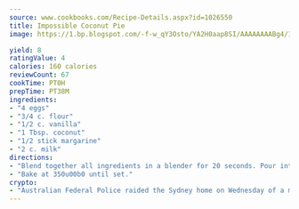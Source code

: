 ```yaml
---
source: www.cookbooks.com/Recipe-Details.aspx?id=1026550
title: Impossible Coconut Pie
image: https://1.bp.blogspot.com/-f-w_qY3Osto/YA2H0aap8SI/AAAAAAAABg4/17myAO5s9b8JksYvWDXpYkaDlcY0g6k_gCLcBGAsYHQ/s296/3.png

yield: 8
ratingValue: 4
calories: 160 calories
reviewCount: 67
cookTime: PT0H
prepTime: PT38M
ingredients:
- "4 eggs"
- "3/4 c. flour"
- "1/2 c. vanilla"
- "1 Tbsp. coconut"
- "1/2 stick margarine"
- "2 c. milk"
directions:
- "Blend together all ingredients in a blender for 20 seconds. Pour into buttered pie plate."
- "Bake at 350u00b0 until set."
crypto:
- "Australian Federal Police raided the Sydney home on Wednesday of a man named by Wired magazine as the probable creator of cryptocurrency bitcoin, a Reuters witness said."
---
```


